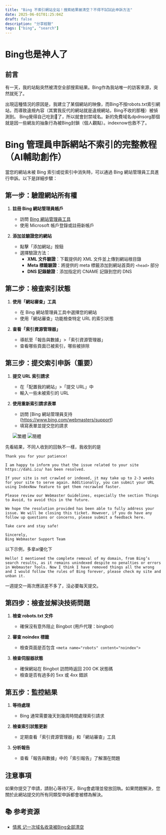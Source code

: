 ```yaml
---
title: "Bing 不索引網站全站！搜索結果被清空？不得不試試此申訴方法"
date: 2025-06-01T01:25:04Z
draft: false
description: "分享經驗"
tags: ["bing", "search"]
---
```


# Bing也是神人了

## 前言

有一天，我的站點突然被清空全部搜索結果。Bing作為我站唯一的訪客來源，突然就死了。

出現這種情況的原因是，我建立了某個網站的映像，而Bing不按robots.txt索引網站，而導致違規內容（其實我反代的網站就是違規網站，Bing不收的那種）被偵測到。
Bing覺得自己吃到💩了，所以就會封禁域名。新的免費域名dpdnsorg那個就是因一些網友的抽象行為被Bing封鎖（個人觀點）。indexnow也救不了。

# Bing 管理員申訴網站不索引的完整教程（AI輔助創作）

當您的網站未被 Bing 索引或從索引中消失時，可以通過 Bing 網站管理員工具進行申訴。以下是詳細步驟：

## 第一步：驗證網站所有權

1. **註冊 Bing 網站管理員帳戶**
   - 訪問 [Bing 網站管理員工具](https://www.bing.com/webmasters)
   - 使用 Microsoft 帳戶登錄或註冊新帳戶

2. **添加並驗證您的網站**
   - 點擊「添加網站」按鈕
   - 選擇驗證方法：
     * **XML 文件驗證**：下載提供的 XML 文件並上傳到網站根目錄
     * **Meta 標籤驗證**：將提供的 meta 標籤添加到網站首頁的 `<head>` 部分
     * **DNS 記錄驗證**：添加指定的 CNAME 記錄到您的 DNS

## 第二步：檢查索引狀態

1. **使用「網站審查」工具**
   - 在 Bing 網站管理員工具中選擇您的網站
   - 使用「網站審查」功能檢查特定 URL 的索引狀態

2. **查看「索引資源管理器」**
   - 導航至「報告與數據」>「索引資源管理器」
   - 查看哪些頁面已被索引，哪些被排除

## 第三步：提交索引申訴（重要）

1. **提交 URL 索引請求**
   - 在「配置我的網站」>「提交 URL」中
   - 輸入一些未被索引的 URL

2. **使用重新索引請求表單**
   - 訪問 [Bing 網站管理員支持(https://www.bing.com/webmasters/support)
   - 填寫表單並提交您的請求
   
   ![繁體](https://oxs.dahi.icu/pic/IMG_20250601_152035.webp)
   ![簡體](https://oxs.dahi.icu/pic/IMG_20250601_152009.webp)
   
   
先看結果，不同人收到的回執不一樣，我收到的是
```
Thank you for your patience!

I am happy to inform you that the issue related to your site https://dahi.icu/ has been resolved.

If your site is not crawled or indexed, it may take up to 2-3 weeks for your site to serve again. Additionally, you can submit your URL using IndexNow feature to get them recrawled faster.

Please review our Webmaster Guidelines, especially the section Things to Avoid, to avoid this in the future.

We hope the resolution provided has been able to fully address your issue. We will be closing this ticket. However, if you do have any follow up questions or concerns, please submit a feedback here.

Take care and stay safe!

Sincerely,
Bing Webmaster Support Team
```
   
以下示例，多拿ai優化下
```
Hello! I mentioned the complete removal of my domain, from Bing’s search results, as it remains unindexed despite no penalties or errors in Webmaster Tools. Now I think I have removed things all the wrong and I would follow the rules of Bing forever, please check my site and unban it.
```
一週提交一兩次應該差不多了，沒必要每天提交。

## 第四步：檢查並解決技術問題

1. **檢查 robots.txt 文件**
   - 確保沒有意外阻止 Bingbot (用戶代理：bingbot)

2. **審查 noindex 標籤**
   - 檢查頁面是否包含 `<meta name="robots" content="noindex">`

3. **檢查伺服器狀態**
   - 確保網站在 Bingbot 訪問時返回 200 OK 狀態碼
   - 檢查是否有過多的 5xx 或 4xx 錯誤

## 第五步：監控結果

1. **等待處理**
   - Bing 通常需要幾天到幾周時間處理索引請求

2. **檢查索引狀態更新**
   - 定期查看「索引資源管理器」和「網站審查」工具

3. **分析報告**
   - 查看「報告與數據」中的「索引報告」了解潛在問題

## 注意事項

如果你提交了申請，請耐心等待7天，Bing會處理並發放回執。如果問題解決，您關於此網站提交的所有同類型申訴都會被標為解決。


## **📚 参考资源**  
- [情酱 记一次域名收录被Bing全部清空](https://blog.byebug.cn/archives/87/)  
